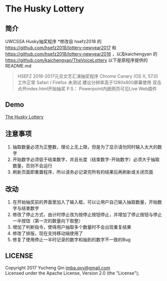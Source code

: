 ﻿# The Husky Lottery

## 简介
UWCSSA Husky抽奖程序
*修改自 hsefz2018 的 https://github.com/hsefz2018/lottery-newyear2017 和 https://github.com/hsefz2018/lottery-newyear2016 ，以及kaichengyan 的 https://github.com/kaichengyan/TheVoiceLottery
以下是原程序提供的 README.md

>HSEFZ 2016-2017元旦文艺汇演抽奖程序
Chrome Canary (OS X, 57.0) 工作正常
Safari / Firefox 未测试
建议分辨率高于1280x800屏幕使用
双击点开index.html开始抽奖
P.S：
Powerpoint内嵌网页可见Live Web插件

## Demo
[The Husky Lottery](http://students.washington.edu/qiny8/projects/Lottery/)

## 注意事项
1. 抽取数量必须为正整数，理论上无上限，但是为了显示请勿同时输入太大的数字
2. 开始数字必须低于结束数字，并且长度（结束数字-开始数字）必须大于抽取数量，否则不会运行
3. 刷新页面即重置程序，所以请务必记录完所有的结果后再刷新或关闭页面

## 改动
1. 在开始抽奖前的界面里加入了输入框，可以让用户自己输入抽取数量，开始数字与结束数字
2. 修改了停止方式，由计时停止改为按停止按钮停止，并增加了停止按钮与停止一半按钮（第一次的数量向下取整）
3. 增加了判断指令，使得用户抽取多个数量时不会出现重复结果
4. 修改了排版，现在支持移动端使用了
5. 修复了使用停止一半时记录的数字和抽到的数字不一致的Bug

## LICENSE
Copyright 2017 Yucheng Qin <imba.qxy@gmail.com><br />
Licensed under the Apache License, Version 2.0 (the "License");
